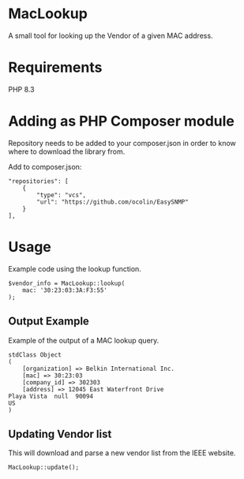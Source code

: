 # MacLookup

A small tool for looking up the Vendor of a given MAC address. 

# Requirements

PHP 8.3

# Adding as PHP Composer module

Repository needs to be added to your composer.json in order to know where to download the library from.

Add to composer.json:

```
"repositories": [
    {
        "type": "vcs",
        "url": "https://github.com/ocolin/EasySNMP"
    }
],
```

# Usage

Example code using the lookup function. 

```
$vendor_info = MacLookup::lookup( 
    mac: '30:23:03:3A:F3:55' 
);
```

## Output Example

Example of the output of a MAC lookup query.

```
stdClass Object
(
    [organization] => Belkin International Inc.
    [mac] => 30:23:03
    [company_id] => 302303
    [address] => 12045 East Waterfront Drive
Playa Vista  null  90094
US
)
```

## Updating Vendor list

This will download and parse a new vendor list from the IEEE website.

```
MacLookup::update();
```